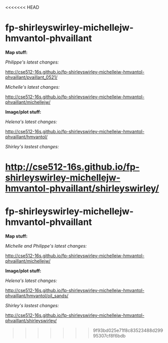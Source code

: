 <<<<<<< HEAD
# fp-shirleyswirley-michellejw-hmvantol-phvaillant

**Map stuff:**

*Philippe's latest changes:*

http://cse512-16s.github.io/fp-shirleyswirley-michellejw-hmvantol-phvaillant/pvaillant_0521/

*Michelle's latest changes:*

http://cse512-16s.github.io/fp-shirleyswirley-michellejw-hmvantol-phvaillant/michellejw/


**Image/plot stuff:**

*Helena's latest changes:*

http://cse512-16s.github.io/fp-shirleyswirley-michellejw-hmvantol-phvaillant/hmvantol/

*Shirley's lastest changes:*

http://cse512-16s.github.io/fp-shirleyswirley-michellejw-hmvantol-phvaillant/shirleyswirley/
=======
# fp-shirleyswirley-michellejw-hmvantol-phvaillant

**Map stuff:**

*Michelle and Philippe's latest changes:*

http://cse512-16s.github.io/fp-shirleyswirley-michellejw-hmvantol-phvaillant/michellejw/


**Image/plot stuff:**

*Helena's latest changes:*

http://cse512-16s.github.io/fp-shirleyswirley-michellejw-hmvantol-phvaillant/hmvantol/oil_sands/

*Shirley's lastest changes:*

http://cse512-16s.github.io/fp-shirleyswirley-michellejw-hmvantol-phvaillant/shirleyswirley/
>>>>>>> 9f93bd025e71f8c83523488d29995307cf8f6bdb

